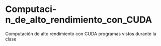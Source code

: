 # Computaci-n_de_alto_rendimiento_con_CUDA
Computación de alto rendimiento con CUDA programas vistos durante la clase 
